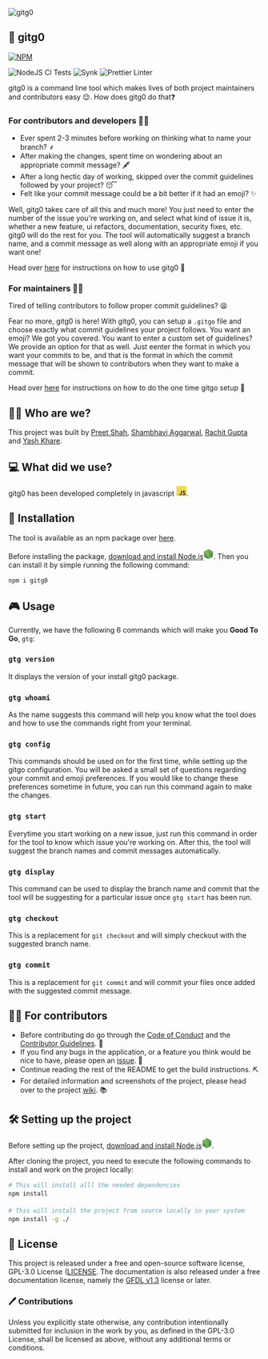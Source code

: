 ![gitg0](https://socialify.git.ci/dotrachit/gitg0/image?description=1&descriptionEditable=A%20magnificent%20tool%20to%20auto-suggest%20everything%20you%20need%20before%20pushing%20a%20git%20commit.&font=Raleway&forks=1&issues=1&language=1&pattern=Signal&pulls=1&stargazers=1&theme=Dark)

## 🚀 gitg0

[![NPM](https://nodei.co/npm/gitg0.png)](https://npmjs.org/package/gitg0)

![NodeJS CI Tests](https://github.com/dotrachit/gitg0/workflows/Node.js%20CI/badge.svg)
![Synk](https://github.com/dotrachit/gitg0/workflows/Snyk/badge.svg)
![Prettier Linter](https://github.com/dotrachit/gitg0/workflows/Prettier%20Linter/badge.svg)

gitg0 is a command line tool which makes lives of both project maintainers and contributors easy 😌. How does gitg0 do that❓

### For contributors and developers 👨‍💻

- Ever spent 2-3 minutes before working on thinking what to name your branch? ⸙
- After making the changes, spent time on wondering about an appropriate commit message? 🖋️
- After a long hectic day of working, skipped over the commit guidelines followed by your project? 😴
- Felt like your commit message could be a bit better if it had an emoji? ✨

Well, gitg0 takes care of all this and much more!
You just need to enter the number of the issue you're working on, and select what kind of issue it is, whether a new feature, ui refactors, documentation, security fixes, etc. gitg0 will do the rest for you. The tool will automatically suggest a branch name, and a commit message as well along with an appropriate emoji if you want one!

Head over [here](https://github.com/dotrachit/gitg0/tree/readme#-usage) for instructions on how to use gitg0 🎁

### For maintainers 👩‍🔧

Tired of telling contributors to follow proper commit guidelines? 😫

Fear no more, gitg0 is here! With gitg0, you can setup a `.gitgo` file and choose exactly what commit guidelines your project follows. You want an emoji? We got you covered. You want to enter a custom set of guidelines? We provide an option for that as well. Just eenter the format in which you want your commits to be, and that is the format in which the commit message that will be shown to contributors when they want to make a commit.

Head over [here](https://github.com/dotrachit/gitg0/tree/readme#-usage) for instructions on how to do the one time gitgo setup 🎁

## 👨‍🏭 Who are we?

This project was built by [Preet Shah](https://github.com/shahpreetk), [Shambhavi Aggarwal](https://github.com/agg-shambhavi), [Rachit Gupta](https://github.com/dotrachit) and [Yash Khare](https://github.com/yashk2000).

## 💻 What did we use?

gitg0 has been developed completely in javascript <code><img height="20" src="https://raw.githubusercontent.com/github/explore/80688e429a7d4ef2fca1e82350fe8e3517d3494d/topics/javascript/javascript.png"></code>.

## 🔨 Installation

The tool is available as an npm package over [here](https://www.npmjs.com/package/gitg0).

Before installing the package, [download and install Node.js](https://nodejs.org/en/download/)<code><img height="20" src="https://raw.githubusercontent.com/github/explore/80688e429a7d4ef2fca1e82350fe8e3517d3494d/topics/nodejs/nodejs.png"></code>.
Then you can install it by simple running the following command:

```bash
npm i gitg0
```

## 🎮 Usage

Currently, we have the following 6 commands which will make you **Good To Go**, `gtg`:

### `gtg version`

It displays the version of your install gitg0 package.

### `gtg whoami`

As the name suggests this command will help you know what the tool does and how to use the commands right from your terminal.

### `gtg config`

This commands should be used on for the first time, while setting up the gitgo configuration. You will be asked a small set of questions regarding your commit and emoji preferences. If you would like to change these preferences sometime in future, you can run this command again to make the changes.

### `gtg start`

Everytime you start working on a new issue, just run this command in order for the tool to know which issue you're working on. After this, the tool will suggest the branch names and commit messages automatically.

### `gtg display`

This command can be used to display the branch name and commit that the tool will be suggesting for a particular issue once `gtg start` has been run.

### `gtg checkout`

This is a replacement for `git checkout` and will simply checkout with the suggested branch name.

### `gtg commit`

This is a replacement for `git commit` and will commit your files once added with the suggested commit message.

## 👨‍💻 For contributors

- Before contributing do go through the [Code of Conduct](https://github.com/dotrachit/gitg0/blob/main/CODE_OF_CONDUCT.md) and the [Contributor Guidelines](https://github.com/dotrachit/gitg0/blob/main/CONTRIBUTING.md). 🔧
- If you find any bugs in the application, or a feature you think would be nice to have, please open an [issue](https://github.com/dotrachit/gitg0/issues/new/choose). 🐞
- Continue reading the rest of the README to get the build instructions. ⛏️
- For detailed information and screenshots of the project, please head over to the project [wiki](https://github.com/dotrachit/gitg0/wiki). 📚

## 🛠️ Setting up the project

Before setting up the project, [download and install Node.js](https://nodejs.org/en/download/)<code><img height="20" src="https://raw.githubusercontent.com/github/explore/80688e429a7d4ef2fca1e82350fe8e3517d3494d/topics/nodejs/nodejs.png"></code>.

After cloning the project, you need to execute the following commands to install and work on the project locally:

```bash
# This will install alll the needed dependencies
npm install

# This will install the project from source locally in your system
npm install -g ./
```

## 📜 License

This project is released under a free and open-source software license, GPL-3.0 License ([LICENSE](LICENSE). The documentation is also released under a free documentation license, namely the [GFDL v1.3](https://www.gnu.org/licenses/fdl-1.3.en.html) license or later.

### 🖊️ Contributions

Unless you explicitly state otherwise, any contribution intentionally submitted for inclusion in the work by you, as defined in the GPL-3.0 License, shall be licensed as above, without any additional terms or conditions.
